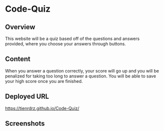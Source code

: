 # Code-Quiz

## Overview

This website will be a quiz based off of the questions and answers provided, where you choose your answers through buttons.

## Content

When you answer a question correctly, your score will go up and you will be penalized for taking too long to answer a question. You will be able to save your high score once you are finished.

## Deployed URL

https://tienrdrz.github.io/Code-Quiz/


## Screenshots
